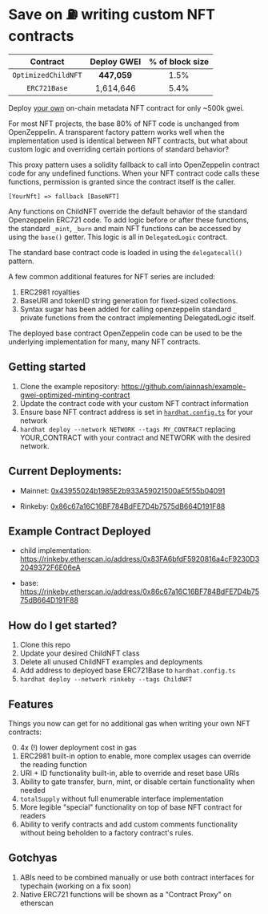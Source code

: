 # Save on ⛽️ writing custom NFT contracts

| Contract | Deploy GWEI | % of block size |
| :---: | :---: | :---: |
| `OptimizedChildNFT` | **447,059** | 1.5% |
| `ERC721Base` | 1,614,646 | 5.4%

Deploy [your own](/contracts/examples/ChildNFTOnChainData.sol) on-chain metadata NFT contract for only ~500k gwei.

For most NFT projects, the base 80% of NFT code is unchanged from OpenZeppelin. A transparent factory pattern works well when the implementation used is identical between NFT contracts, but what about custom logic and overriding certain portions of standard behavior? 

This proxy pattern uses a solidity fallback to call into OpenZeppelin contract code for any undefined functions. When your NFT contract code calls these functions, permission is granted since the contract itself is the caller.

`[YourNft] => fallback [BaseNFT]`

Any functions on ChildNFT override the default behavior of the standard Openzeppelin ERC721 code. To add logic before or after these functions, the standard `_mint`, `_burn` and main NFT functions can be accessed by using the `base()` getter. This logic is all in `DelegatedLogic` contract.

The standard base contract code is loaded in using the `delegatecall()` pattern.

A few common additional features for NFT series are included:
1. ERC2981 royalties
2. BaseURI and tokenID string generation for fixed-sized collections. 
3. Syntax sugar has been added for calling openzeppelin standard `_` private functions from the contract implementing DelegatedLogic itself.

The deployed base contract OpenZeppelin code can be used to be the underlying implementation for many, many NFT contracts.

## Getting started

1. Clone the example repository: https://github.com/iainnash/example-gwei-optimized-minting-contract
2. Update the contract code with your custom NFT contract information
4. Ensure base NFT contract address is set in [`hardhat.config.ts`](/hardhat.config.ts) for your network
5. `hardhat deploy --network NETWORK --tags MY_CONTRACT` replacing YOUR_CONTRACT with your contract and NETWORK with the desired network.

## Current Deployments:

- Mainnet: [0x43955024b1985E2b933A59021500aE5f55b04091](https://etherscan.io/address/0x43955024b1985e2b933a59021500ae5f55b04091)

- Rinkeby: [0x86c67a16C16BF784BdFE7D4b7575dB664D191F88](https://rinkeby.etherscan.io/address/0x86c67a16C16BF784BdFE7D4b7575dB664D191F88)

## Example Contract Deployed

- child implementation: https://rinkeby.etherscan.io/address/0x83FA6bfdF5920816a4cF9230D32049372F6E06eA

- base: https://rinkeby.etherscan.io/address/0x86c67a16C16BF784BdFE7D4b7575dB664D191F88

## How do I get started?

1. Clone this repo
2. Update your desired ChildNFT class
3. Delete all unused ChildNFT examples and deployments
4. Add address to deployed base ERC721Base to `hardhat.config.ts`
4. `hardhat deploy --network rinkeby --tags ChildNFT`

## Features

Things you now can get for no additional gas when writing your own NFT contracts:

0. 4x (!) lower deployment cost in gas
1. ERC2981 built-in option to enable, more complex usages can override the reading function
2. URI + ID functionality built-in, able to override and reset base URIs
3. Ability to gate transfer, burn, mint, or disable certain functionality when needed
4. `totalSupply` without full enumerable interface implementation
5. More legible "special" functionality on top of base NFT contract for readers
6. Ability to verify contracts and add custom comments functionality without being beholden to a factory contract's rules.

## Gotchyas

1. ABIs need to be combined manually or use both contract interfaces for typechain (working on a fix soon)
2. Native ERC721 functions will be shown as a "Contract Proxy" on etherscan
